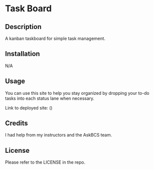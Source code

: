 # Task Board

## Description
A kanban taskboard for simple task management.

## Installation

N/A

## Usage
You can use this site to help you stay organized by dropping your to-do tasks into each status lane when necessary. 

Link to deployed site: ()

## Credits
I had help from my instructors and the AskBCS team.

## License

Please refer to the LICENSE in the repo.
